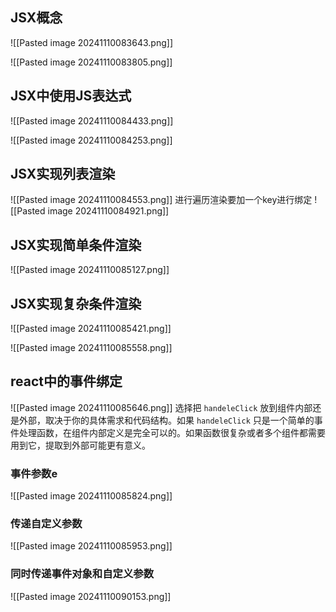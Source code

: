 ## JSX概念
![[Pasted image 20241110083643.png]]

![[Pasted image 20241110083805.png]]




## JSX中使用JS表达式
![[Pasted image 20241110084433.png]]

![[Pasted image 20241110084253.png]]





## JSX实现列表渲染
![[Pasted image 20241110084553.png]]
进行遍历渲染要加一个key进行绑定
![[Pasted image 20241110084921.png]]





## JSX实现简单条件渲染
![[Pasted image 20241110085127.png]]





## JSX实现复杂条件渲染
![[Pasted image 20241110085421.png]]

![[Pasted image 20241110085558.png]]




## react中的事件绑定
![[Pasted image 20241110085646.png]]
选择把 `handeleClick` 放到组件内部还是外部，取决于你的具体需求和代码结构。如果 `handeleClick` 只是一个简单的事件处理函数，在组件内部定义是完全可以的。如果函数很复杂或者多个组件都需要用到它，提取到外部可能更有意义。


### 事件参数e
![[Pasted image 20241110085824.png]]

### 传递自定义参数
![[Pasted image 20241110085953.png]]

### 同时传递事件对象和自定义参数
![[Pasted image 20241110090153.png]]